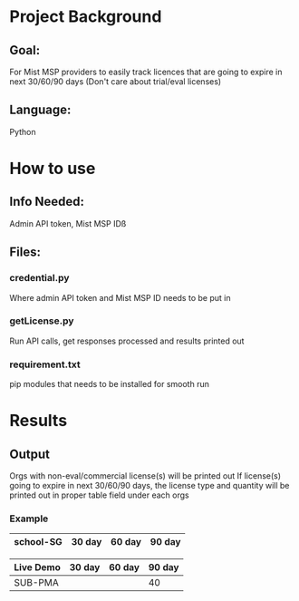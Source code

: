 # Project Background
## Goal: 
For Mist MSP providers to easily track licences that are going to expire in next 30/60/90 days (Don't care about trial/eval licenses)
## Language: 
Python

# How to use
## Info Needed: 
Admin API token, Mist MSP IDß
## Files:
### credential.py
Where admin API token and Mist MSP ID needs to be put in
### getLicense.py
Run API calls, get responses processed and results printed out
### requirement.txt
pip modules that needs to be installed for smooth run

# Results
## Output
Orgs with non-eval/commercial license(s) will be printed out
If license(s) going to expire in next 30/60/90 days, the license type and quantity will be printed out in proper table field under each orgs
### Example
|school-SG |30 day|60 day|90 day|       
|----------|------|------|------|


|Live Demo |30 day|60 day|90 day|
|:---------|------|------|:-----|       
|SUB-PMA | | |40|                                      